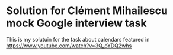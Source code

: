 # Solution for Clément Mihailescu mock Google interview task
This is my solutuin for the task about calendars featured in https://www.youtube.com/watch?v=3Q_oYDQ2whs
